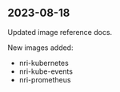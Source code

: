 ## 2023-08-18

Updated image reference docs.

New images added:

- nri-kubernetes
- nri-kube-events
- nri-prometheus